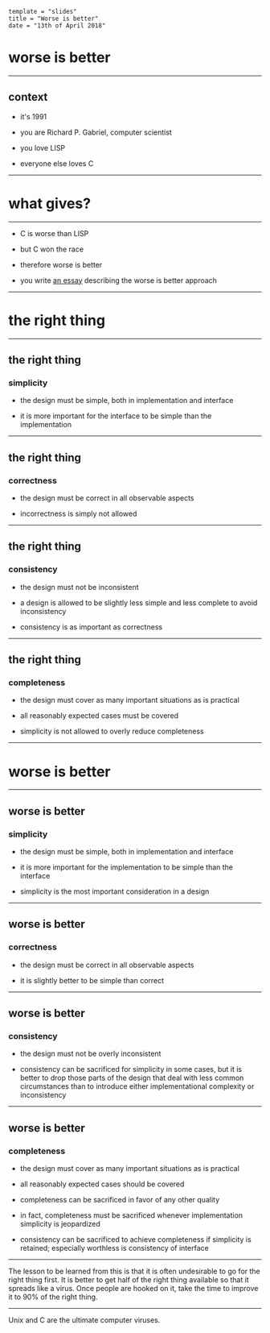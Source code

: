 ```
template = "slides"
title = "Worse is better"
date = "13th of April 2018"
```

# worse is better

* * *

## context

- it's 1991

- you are Richard P. Gabriel, computer scientist

- you love LISP

- everyone else loves C

* * *

# what gives?

* * *

- C is worse than LISP

- but C won the race

- therefore worse is better

- you write [an essay][] describing the worse is better approach

* * *

# the right thing

* * *

## the right thing

### simplicity

- the design must be simple, both in implementation and interface

- it is more important for the interface to be simple than the implementation

* * *

## the right thing

### correctness

- the design must be correct in all observable aspects

- incorrectness is simply not allowed

* * *

## the right thing

### consistency

- the design must not be inconsistent

- a design is allowed to be slightly less simple and less complete to avoid
  inconsistency

- consistency is as important as correctness

* * *

## the right thing

### completeness

- the design must cover as many important situations as is practical

- all reasonably expected cases must be covered

- simplicity is not allowed to overly reduce completeness

* * *

# worse is better

* * *

## worse is better

### simplicity

- the design must be simple, both in implementation and interface

- it is more important for the implementation to be simple than the interface

- simplicity is the most important consideration in a design

* * *

## worse is better

### correctness

- the design must be correct in all observable aspects

- it is slightly better to be simple than correct

* * *

## worse is better

### consistency

- the design must not be overly inconsistent

- consistency can be sacrificed for simplicity in some cases, but it is better
  to drop those parts of the design that deal with less common circumstances
  than to introduce either implementational complexity or inconsistency

* * *

## worse is better

### completeness

- the design must cover as many important situations as is practical

- all reasonably expected cases should be covered

- completeness can be sacrificed in favor of any other quality

- in fact, completeness must be sacrificed whenever implementation simplicity
  is jeopardized

- consistency can be sacrificed to achieve completeness if simplicity is
  retained; especially worthless is consistency of interface

* * *

The lesson to be learned from this is that it is often undesirable to go for
the right thing first. It is better to get half of the right thing available so
that it spreads like a virus. Once people are hooked on it, take the time to
improve it to 90% of the right thing.

* * *

Unix and C are the ultimate computer viruses.

[an essay]: https://dreamsongs.com/RiseOfWorseIsBetter.html
